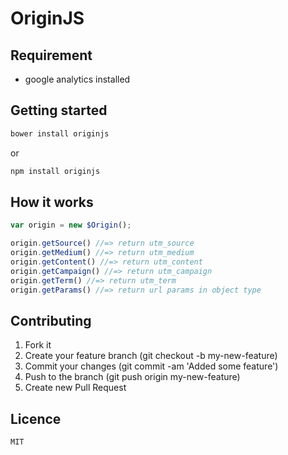 # OriginJS

## Requirement
* google analytics installed

## Getting started
```javascript
bower install originjs
```
or
```javascript
npm install originjs
```
## How it works
```javascript
var origin = new $Origin();

origin.getSource() //=> return utm_source
origin.getMedium() //=> return utm_medium
origin.getContent() //=> return utm_content
origin.getCampaign() //=> return utm_campaign
origin.getTerm() //=> return utm_term
origin.getParams() //=> return url params in object type
```
## Contributing
1. Fork it
2. Create your feature branch (git checkout -b my-new-feature)
3. Commit your changes (git commit -am 'Added some feature')
4. Push to the branch (git push origin my-new-feature)
5. Create new Pull Request

## Licence
```
MIT
```
